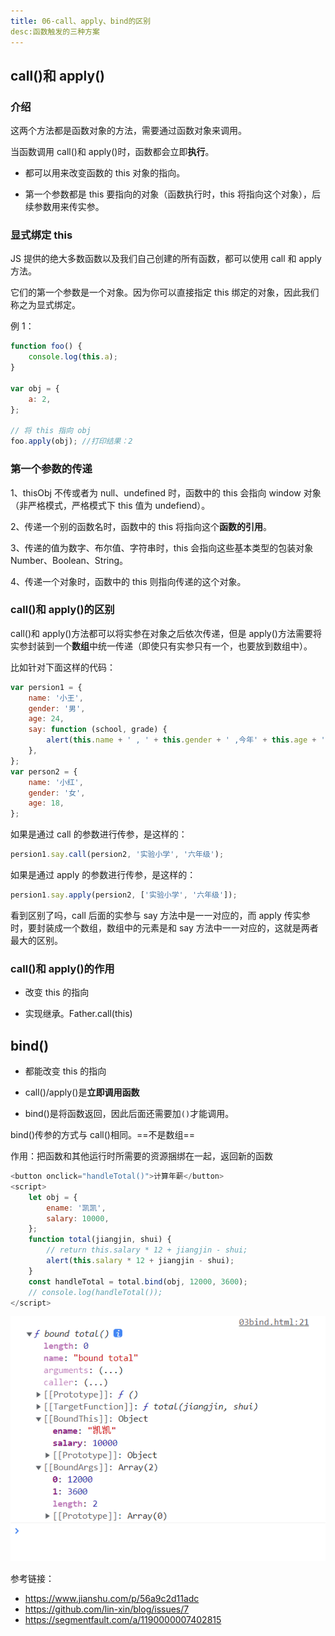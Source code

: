 ```yaml
---
title: 06-call、apply、bind的区别
desc:函数触发的三种方案
---
```


## call()和 apply()

### 介绍

这两个方法都是函数对象的方法，需要通过函数对象来调用。

当函数调用 call()和 apply()时，函数都会立即**执行**。

- 都可以用来改变函数的 this 对象的指向。

- 第一个参数都是 this 要指向的对象（函数执行时，this 将指向这个对象），后续参数用来传实参。

### 显式绑定 this

JS 提供的绝大多数函数以及我们自己创建的所有函数，都可以使用 call 和 apply 方法。

它们的第一个参数是一个对象。因为你可以直接指定 this 绑定的对象，因此我们称之为显式绑定。

例 1：

```javascript
function foo() {
	console.log(this.a);
}

var obj = {
	a: 2,
};

// 将 this 指向 obj
foo.apply(obj); //打印结果：2
```

### 第一个参数的传递

1、thisObj 不传或者为 null、undefined 时，函数中的 this 会指向 window 对象（非严格模式，严格模式下 this 值为 undefiend）。

2、传递一个别的函数名时，函数中的 this 将指向这个**函数的引用**。

3、传递的值为数字、布尔值、字符串时，this 会指向这些基本类型的包装对象 Number、Boolean、String。

4、传递一个对象时，函数中的 this 则指向传递的这个对象。

### call()和 apply()的区别

call()和 apply()方法都可以将实参在对象之后依次传递，但是 apply()方法需要将实参封装到一个**数组**中统一传递（即使只有实参只有一个，也要放到数组中）。

比如针对下面这样的代码：

```javascript
var persion1 = {
	name: '小王',
	gender: '男',
	age: 24,
	say: function (school, grade) {
		alert(this.name + ' , ' + this.gender + ' ,今年' + this.age + ' ,在' + school + '上' + grade);
	},
};
var person2 = {
	name: '小红',
	gender: '女',
	age: 18,
};
```

如果是通过 call 的参数进行传参，是这样的：

```javascript
persion1.say.call(persion2, '实验小学', '六年级');
```

如果是通过 apply 的参数进行传参，是这样的：

```javascript
persion1.say.apply(persion2, ['实验小学', '六年级']);
```

看到区别了吗，call 后面的实参与 say 方法中是一一对应的，而 apply 传实参时，要封装成一个数组，数组中的元素是和 say 方法中一一对应的，这就是两者最大的区别。

### call()和 apply()的作用

- 改变 this 的指向

- 实现继承。Father.call(this)

## bind()

- 都能改变 this 的指向

- call()/apply()是**立即调用函数**

- bind()是将函数返回，因此后面还需要加`()`才能调用。

bind()传参的方式与 call()相同。==不是数组==

作用：把函数和其他运行时所需要的资源捆绑在一起，返回新的函数

```js
<button onclick="handleTotal()">计算年薪</button>
<script>
    let obj = {
        ename: '凯凯',
        salary: 10000,
    };
    function total(jiangjin, shui) {
        // return this.salary * 12 + jiangjin - shui;
        alert(this.salary * 12 + jiangjin - shui);
    }
    const handleTotal = total.bind(obj, 12000, 3600);
    // console.log(handleTotal());
</script>
```

![image-20230321102607600](https://raw.githubusercontent.com/zhanghaooss/clouding/master/img/image-20230321102607600.png)

参考链接：

- <https://www.jianshu.com/p/56a9c2d11adc>
- <https://github.com/lin-xin/blog/issues/7>
- <https://segmentfault.com/a/1190000007402815>
